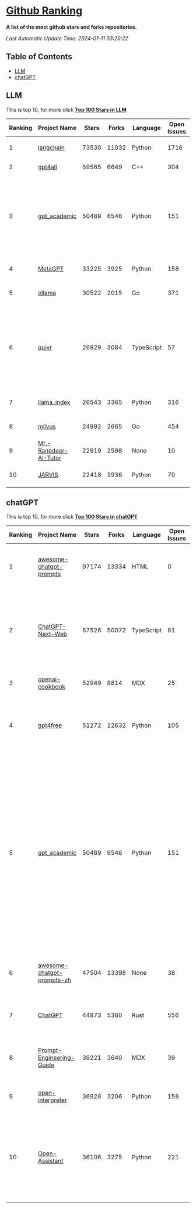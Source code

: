 [Github Ranking](./README.md)
==========

**A list of the most github stars and forks repositories.**

*Last Automatic Update Time: 2024-01-11 03:20:22*

## Table of Contents
 * [LLM](#LLM)
 * [chatGPT](#chatGPT)

## LLM

This is top 10, for more click **[Top 100 Stars in LLM](Top100/LLM.md)**

| Ranking | Project Name | Stars | Forks | Language | Open Issues | Description | Last Commit |
| ------- | ------------ | ----- | ----- | -------- | ----------- | ----------- | ----------- |
| 1 | [langchain](https://github.com/langchain-ai/langchain) | 73530 | 11032 | Python | 1716 | ⚡ Building applications with LLMs through composability ⚡ | 2024-01-11T03:05:36Z |
| 2 | [gpt4all](https://github.com/nomic-ai/gpt4all) | 59565 | 6649 | C++ | 304 | gpt4all: open-source LLM chatbots that you can run anywhere | 2024-01-10T15:41:41Z |
| 3 | [gpt_academic](https://github.com/binary-husky/gpt_academic) | 50489 | 6546 | Python | 151 | 为ChatGPT/GLM提供实用化交互界面，特别优化论文阅读/润色/写作体验，模块化设计，支持自定义快捷按钮&函数插件，支持Python和C++等项目剖析&自译解功能，PDF/LaTex论文翻译&总结功能，支持并行问询多种LLM模型，支持chatglm2等本地模型。兼容文心一言, moss, llama2, rwkv, claude2, 通义千问, 书生, 讯飞星火等。 | 2024-01-10T13:01:41Z |
| 4 | [MetaGPT](https://github.com/geekan/MetaGPT) | 33225 | 3925 | Python | 158 | 🌟 The Multi-Agent Framework: Given one line Requirement, return PRD, Design, Tasks, Repo | 2024-01-10T14:02:48Z |
| 5 | [ollama](https://github.com/jmorganca/ollama) | 30522 | 2015 | Go | 371 | Get up and running with Llama 2, Mistral, and other large language models locally. | 2024-01-11T01:46:53Z |
| 6 | [quivr](https://github.com/StanGirard/quivr) | 26929 | 3084 | TypeScript | 57 | Your GenAI Second Brain 🧠  A personal productivity assistant (RAG) ⚡️🤖 Chat with your docs (PDF, CSV, ...)  & apps using Langchain, GPT 3.5 / 4 turbo, Private, Anthropic, VertexAI, Ollama, LLMs, that you can share with users !  Local & Private alternative to OpenAI GPTs & ChatGPT powered by retrieval-augmented generation. YCombinator - YC W24 | 2024-01-10T13:17:00Z |
| 7 | [llama_index](https://github.com/run-llama/llama_index) | 26543 | 3365 | Python | 316 | LlamaIndex (formerly GPT Index) is a data framework for your LLM applications | 2024-01-11T02:09:00Z |
| 8 | [milvus](https://github.com/milvus-io/milvus) | 24992 | 2665 | Go | 454 | A cloud-native vector database, storage for next generation AI applications | 2024-01-11T03:12:50Z |
| 9 | [Mr.-Ranedeer-AI-Tutor](https://github.com/JushBJJ/Mr.-Ranedeer-AI-Tutor) | 22919 | 2598 | None | 10 | A GPT-4 AI Tutor Prompt for customizable personalized learning experiences. | 2023-11-18T21:18:14Z |
| 10 | [JARVIS](https://github.com/microsoft/JARVIS) | 22418 | 1936 | Python | 70 | JARVIS, a system to connect LLMs with ML community. Paper: https://arxiv.org/pdf/2303.17580.pdf | 2024-01-05T08:46:42Z |


## chatGPT

This is top 10, for more click **[Top 100 Stars in chatGPT](Top100/chatGPT.md)**

| Ranking | Project Name | Stars | Forks | Language | Open Issues | Description | Last Commit |
| ------- | ------------ | ----- | ----- | -------- | ----------- | ----------- | ----------- |
| 1 | [awesome-chatgpt-prompts](https://github.com/f/awesome-chatgpt-prompts) | 97174 | 13334 | HTML | 0 | This repo includes ChatGPT prompt curation to use ChatGPT better. | 2024-01-10T11:37:43Z |
| 2 | [ChatGPT-Next-Web](https://github.com/ChatGPTNextWeb/ChatGPT-Next-Web) | 57526 | 50072 | TypeScript | 81 | A cross-platform ChatGPT/Gemini UI (Web / PWA / Linux / Win / MacOS). 一键拥有你自己的跨平台 ChatGPT/Gemini 应用。 | 2024-01-10T23:19:51Z |
| 3 | [openai-cookbook](https://github.com/openai/openai-cookbook) | 52949 | 8814 | MDX | 25 | Examples and guides for using the OpenAI API | 2024-01-09T16:06:41Z |
| 4 | [gpt4free](https://github.com/xtekky/gpt4free) | 51272 | 12632 | Python | 105 | The official gpt4free repository \| various collection of powerful language models | 2024-01-10T19:10:55Z |
| 5 | [gpt_academic](https://github.com/binary-husky/gpt_academic) | 50489 | 6546 | Python | 151 | 为ChatGPT/GLM提供实用化交互界面，特别优化论文阅读/润色/写作体验，模块化设计，支持自定义快捷按钮&函数插件，支持Python和C++等项目剖析&自译解功能，PDF/LaTex论文翻译&总结功能，支持并行问询多种LLM模型，支持chatglm2等本地模型。兼容文心一言, moss, llama2, rwkv, claude2, 通义千问, 书生, 讯飞星火等。 | 2024-01-10T13:01:41Z |
| 6 | [awesome-chatgpt-prompts-zh](https://github.com/PlexPt/awesome-chatgpt-prompts-zh) | 47504 | 13398 | None | 38 | ChatGPT 中文调教指南。各种场景使用指南。学习怎么让它听你的话。 | 2023-12-06T17:31:31Z |
| 7 | [ChatGPT](https://github.com/lencx/ChatGPT) | 44873 | 5360 | Rust | 556 | 🔮 ChatGPT Desktop Application (Mac, Windows and Linux) | 2024-01-06T22:15:36Z |
| 8 | [Prompt-Engineering-Guide](https://github.com/dair-ai/Prompt-Engineering-Guide) | 39221 | 3640 | MDX | 39 | 🐙 Guides, papers, lecture, notebooks and resources for prompt engineering | 2024-01-10T18:46:15Z |
| 9 | [open-interpreter](https://github.com/KillianLucas/open-interpreter) | 36928 | 3206 | Python | 158 | A natural language interface for computers | 2024-01-11T02:44:19Z |
| 10 | [Open-Assistant](https://github.com/LAION-AI/Open-Assistant) | 36106 | 3275 | Python | 221 | OpenAssistant is a chat-based assistant that understands tasks, can interact with third-party systems, and retrieve information dynamically to do so. | 2024-01-06T18:47:41Z |

